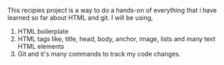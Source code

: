 This recipies project is a way to do a hands-on of everything that i have learned so far about HTML
and git. I will be using,
1. HTML boilerplate
2. HTML tags like, title, head, body, anchor, image, lists and many text HTML elements
3. Git and it's many commands to track my code changes.